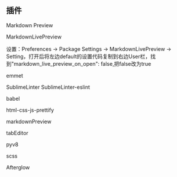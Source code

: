## 插件

Markdown Preview


MarkdownLivePreview

设置：Preferences → Package Settings → MarkdownLivePreview → Setting，打开后将左边default的设置代码复制到右边User栏，找到"markdown_live_preview_on_open": false,把false改为true

emmet

SublimeLinter
SublimeLinter-eslint

babel

html-css-js-prettify


markdownPreview

tabEditor


pyv8

scss

Afterglow